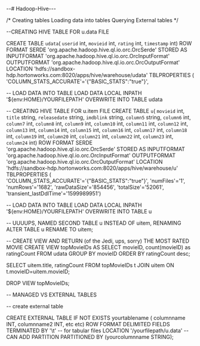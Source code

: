 --# Hadoop-Hive--- 

/* 
Creating tables
Loading data into tables 
Querying 
External tables
*/


--CREATING HIVE TABLE FOR u.data FILE

CREATE TABLE `udata`(
  `userid` int, 
  `movieid` int, 
  `rating` int, 
  `timestamp` int)
ROW FORMAT SERDE 
  'org.apache.hadoop.hive.ql.io.orc.OrcSerde' 
STORED AS INPUTFORMAT 
  'org.apache.hadoop.hive.ql.io.orc.OrcInputFormat' 
OUTPUTFORMAT 
  'org.apache.hadoop.hive.ql.io.orc.OrcOutputFormat'
LOCATION
  'hdfs://sandbox-hdp.hortonworks.com:8020/apps/hive/warehouse/udata'
TBLPROPERTIES (
  'COLUMN_STATS_ACCURATE'='{\"BASIC_STATS\":\"true\"}', 
  
  
-- LOAD DATA INTO TABLE 
LOAD DATA LOCAL INPATH '${env:HOME}/YOURFILEPATH' 
OVERWRITE INTO TABLE udata
 
 
-- CREATING HIVE TABLE FOR u.item FILE
  CREATE TABLE `u`(
  `movieid` int, 
  `title` string, 
  `releasedate` string, 
  `imdblink` string, 
  `column5` string, 
  `column6` int, 
  `column7` int, 
  `column8` int, 
  `column9` int, 
  `column10` int, 
  `column11` int, 
  `column12` int, 
  `column13` int, 
  `column14` int, 
  `column15` int, 
  `column16` int, 
  `column17` int, 
  `column18` int, 
  `column19` int, 
  `column20` int, 
  `column21` int, 
  `column22` int, 
  `column23` int, 
  `column24` int)
ROW FORMAT SERDE 
  'org.apache.hadoop.hive.ql.io.orc.OrcSerde' 
STORED AS INPUTFORMAT 
  'org.apache.hadoop.hive.ql.io.orc.OrcInputFormat' 
OUTPUTFORMAT 
  'org.apache.hadoop.hive.ql.io.orc.OrcOutputFormat'
LOCATION
  'hdfs://sandbox-hdp.hortonworks.com:8020/apps/hive/warehouse/u'
TBLPROPERTIES (
  'COLUMN_STATS_ACCURATE'='{\"BASIC_STATS\":\"true\"}', 
  'numFiles'='1', 
  'numRows'='1682', 
  'rawDataSize'='854456', 
  'totalSize'='52061', 
  'transient_lastDdlTime'='1599989951')


-- LOAD DATA INTO TABLE 
LOAD DATA LOCAL INPATH '${env:HOME}/YOURFILEPATH' 
OVERWRITE INTO TABLE u
 
-- UUUUPS, NAMED SECOND TABLE u INSTEAD OF uitem, RENAMING
ALTER TABLE u RENAME TO uitem;


-- CREATE VIEW AND RETURN (of the Jedi, ups, sorry) THE MOST RATED MOVIE 
CREATE VIEW topMovieIDs AS 
SELECT movieID, count(movieID) as ratingCount 
FROM udata
GROUP BY movieID
ORDER BY ratingCount desc;


SELECT uitem.title, ratingCount
FROM topMovieIDs t 
JOIN uitem ON t.movieID=uitem.movieID;

DROP VIEW topMovieIDs;


-- MANAGED VS EXTERNAL TABLES 

-- create external table 

CREATE EXTERNAL TABLE IF NOT EXISTS yourtablename (
columnname INT,
columnname2 INT,
etc etc) 
ROW FORMAT DELIMITED FIELDS TERMINATED BY '\t'  -- for tabular files 
LOCATION '/yourfilepath/u.data' 
-- CAN ADD PARTITION 
PARTITIONED BY (yourcolumnname STRING);








